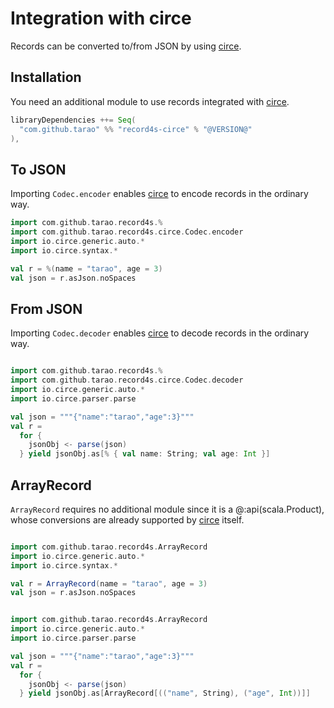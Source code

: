 Integration with circe
======================

Records can be converted to/from JSON by using [circe][].

[circe]: https://circe.github.io/circe/

Installation
------------

You need an additional module to use records integrated with [circe][].

```scala
libraryDependencies ++= Seq(
  "com.github.tarao" %% "record4s-circe" % "@VERSION@"
),
```

To JSON
-------

Importing `Codec.encoder` enables [circe][] to encode records in the ordinary way.

```scala mdoc:mline
import com.github.tarao.record4s.%
import com.github.tarao.record4s.circe.Codec.encoder
import io.circe.generic.auto.*
import io.circe.syntax.*

val r = %(name = "tarao", age = 3)
val json = r.asJson.noSpaces
```

From JSON
---------

Importing `Codec.decoder` enables [circe][] to decode records in the ordinary way.

```scala mdoc:reset:invisible
```

```scala mdoc:mline
import com.github.tarao.record4s.%
import com.github.tarao.record4s.circe.Codec.decoder
import io.circe.generic.auto.*
import io.circe.parser.parse

val json = """{"name":"tarao","age":3}"""
val r =
  for {
    jsonObj <- parse(json)
  } yield jsonObj.as[% { val name: String; val age: Int }]
```

ArrayRecord
-----------

`ArrayRecord` requires no additional module since it is a @:api(scala.Product), whose
conversions are already supported by [circe][] itself.

```scala mdoc:reset:invisible
```

```scala mdoc:mline
import com.github.tarao.record4s.ArrayRecord
import io.circe.generic.auto.*
import io.circe.syntax.*

val r = ArrayRecord(name = "tarao", age = 3)
val json = r.asJson.noSpaces
```

```scala mdoc:reset:invisible
```

```scala mdoc:mline
import com.github.tarao.record4s.ArrayRecord
import io.circe.generic.auto.*
import io.circe.parser.parse

val json = """{"name":"tarao","age":3}"""
val r =
  for {
    jsonObj <- parse(json)
  } yield jsonObj.as[ArrayRecord[(("name", String), ("age", Int))]]
```
